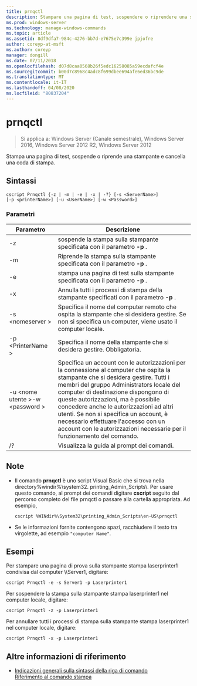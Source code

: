 ```yaml
---
title: prnqctl
description: Stampare una pagina di test, sospendere o riprendere una stampante.
ms.prod: windows-server
ms.technology: manage-windows-commands
ms.topic: article
ms.assetid: 8df9dfa7-984c-4276-bb7d-e7675e7c399e jpjofre
author: coreyp-at-msft
ms.author: coreyp
manager: dongill
ms.date: 07/11/2018
ms.openlocfilehash: d07d8caa0568b26f5edc16258085a59ecdafcf4e
ms.sourcegitcommit: b00d7c8968c4adc8f699dbee694afe6ed36bc9de
ms.translationtype: MT
ms.contentlocale: it-IT
ms.lasthandoff: 04/08/2020
ms.locfileid: "80837204"
---
```

# <a name="prnqctl"></a>prnqctl

>Si applica a: Windows Server (Canale semestrale), Windows Server 2016, Windows Server 2012 R2, Windows Server 2012

Stampa una pagina di test, sospende o riprende una stampante e cancella una coda di stampa.  

## <a name="syntax"></a>Sintassi  
```  
cscript Prnqctl {-z | -m | -e | -x | -?} [-s <ServerName>]   
[-p <printerName>] [-u <UserName>] [-w <Password>]  
```  
### <a name="parameters"></a>Parametri  

|Parametro|Descrizione|  
|-------|--------|  
|-z|sospende la stampa sulla stampante specificata con il parametro **-p** .|  
|-m|Riprende la stampa sulla stampante specificata con il parametro **-p** .|  
|-e|stampa una pagina di test sulla stampante specificata con il parametro **-p** .|  
|-x|Annulla tutti i processi di stampa della stampante specificati con il parametro **-p** .|  
|-s \<nomeserver >|Specifica il nome del computer remoto che ospita la stampante che si desidera gestire. Se non si specifica un computer, viene usato il computer locale.|  
|-p \<PrinterName >|Specifica il nome della stampante che si desidera gestire. Obbligatoria.|  
|-u \<nome utente >-w \<password >|Specifica un account con le autorizzazioni per la connessione al computer che ospita la stampante che si desidera gestire. Tutti i membri del gruppo Administrators locale del computer di destinazione dispongono di queste autorizzazioni, ma è possibile concedere anche le autorizzazioni ad altri utenti. Se non si specifica un account, è necessario effettuare l'accesso con un account con le autorizzazioni necessarie per il funzionamento del comando.|  
|/?|Visualizza la guida al prompt dei comandi.|  

## <a name="remarks"></a>Note  
- Il comando **prnqctl** è uno script Visual Basic che si trova nella directory%windir%\system32\. printing_Admin_Scripts\\<language>. Per usare questo comando, al prompt dei comandi digitare **cscript** seguito dal percorso completo del file prnqctl o passare alla cartella appropriata. Ad esempio,  
  ```  
  cscript %WINdir%\System32\printing_Admin_Scripts\en-US\prnqctl  
  ```  
- Se le informazioni fornite contengono spazi, racchiudere il testo tra virgolette, ad esempio `"computer Name"`.  

## <a name="examples"></a><a name="BKMK_examples"></a>Esempi  
Per stampare una pagina di prova sulla stampante stampa laserprinter1 condivisa dal computer \\\Server1, digitare:  
```  
cscript Prnqctl -e -s Server1 -p Laserprinter1  
```  
Per sospendere la stampa sulla stampante stampa laserprinter1 nel computer locale, digitare:  
```  
cscript Prnqctl -z -p Laserprinter1  
```  
Per annullare tutti i processi di stampa sulla stampante stampa laserprinter1 nel computer locale, digitare:  
```  
cscript Prnqctl -x -p Laserprinter1  
```  

## <a name="additional-references"></a>Altre informazioni di riferimento  
- [Indicazioni generali sulla sintassi della riga di comando](command-line-syntax-key.md)  
[Riferimento al comando stampa](print-command-reference.md)  
